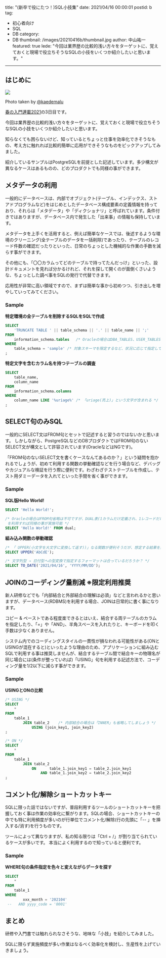 title: "(新卒で役にたつ！)SQL小技集"
date: 2021/04/16 00:00:01
postid: b
tag:
  - 初心者向け
  - SQL
  - DB
category:
  - DB
thumbnail: /images/20210416b/thumbnail.jpg
author: 中山祐一
featured: true
lede: "今回は業界歴の比較的浅い方々をターゲットに、覚えておくと現場で役立ちそうなSQLの小技をいくつか紹介したいと思います。"
---

## はじめに

<img src="/images/20210416b/top.jpg" loading="lazy">

Photo taken by [@kaedemalu](https://twitter.com/kaedemalu)

[春の入門連載2021](/articles/20210414a/)の3日目です。

今回は業界歴の比較的浅い方々をターゲットに、覚えておくと現場で役立ちそうなSQLの小技をいくつか紹介したいと思います。

知らなくても困らないけど、知っているとちょっと仕事を効率化できそうなもの、考え方に触れれば比較的簡単に応用ができそうなものをピックアップしてみました。

紹介しているサンプルはPostgreSQLを前提とした記述しています。多少構文が異なるケースはあるものの、どのプロダクトでも同様の事ができます。

## メタデータの利用
一般的にデータベースは、内部でオブジェクト(テーブル、インデックス、ストアドプログラムなど)をはじめとしたデータベース構成要素の定義情報を持っており、それらは「メタデータ」や「ディクショナリ」と呼ばれています。条件付きではありますが、データベース内で発生した「出来事」の情報も保持しています。

メタデータを上手くを活用すると、例えば簡単なケースでは、後述するような環境のクリーニング(全テーブルのデータを一括削除)であったり、テーブルのレコード件数の確認だったりといった、日常のちょっとした機械的な作業の手数を減らす事ができます。

その他にも、「〇〇カラムってどのテーブルで持ってたんだっけ」といった、設計ドキュメントを見れば分かるけれど、それを探して開くのが面倒くさいような、ちょっとした調べ事をSQLの発行で代替できます。

応用性が非常に高い領域ですので、まずは簡単な事から初めつつ、引き出しを増やしていってみてください。

### Sample
**特定環境の全テーブルを削除するSQLをSQLで作成**

```sql
SELECT
    'TRUNCATE TABLE ' || table_schema || '.' || table_name || ';'
FROM
    information_schema.tables   /* Oracleの場合はDBA_TABLES、USER_TABLESなど、プロダクトに応じて変えてください */
WHERE
    table_schema = 'sample' /* 対象スキーマを限定するなど、状況に応じて指定してください */
;
```

**特定文字を含むカラム名を持つテーブルの調査**

```sql
SELECT
    table_name,
    column_name
FROM
    information_schema.columns
WHERE
    column_name LIKE '%uriage%' /* 「uriage(売上)」という文字が含まれる */
;
```

## SELECT句のみSQL
一般的にSELECT文はFROM句とセットで記述すると習うのではないかと思います。
しかしながら、PostgreSQLなどのDBプロダクトではFROM句のないSELECT文が構文として許容されています(OracleなどはNGです)。

「FROM句のないSELECT文を書くケースなんてあるのか？」という疑問を抱かれるでしょうが、初めて利用する関数の挙動確認などを行う場合など、デバッグやカジュアルな検証を行う際に便利です。わざわざテストテーブルを作成し、テスト用ダミーデータを入れてといった手間を省く事ができます。

### Sample
**SQL版Hello World!**

```sql
SELECT 'Hello World!';

/* Oracleの場合はFROM句省略は不可ですが、DUAL表(1カラムだけ定義され、1レコードだけ入っているビルドインのテーブル)
 を利用すれば同様の事が実施可能 */
SELECT 'Hello World!' FROM dual;
```

**組み込み関数の挙動確認**

```sql
/* 「 UPPER(小文字を大文字に変換して返す))」なる関数が便利そうだが、想定する結果を返してくれるか？ */
SELECT UPPER('AbCdE');

/* 文字列型 → 日付型への型変換で指定するフォーマットは合っているだろうか？ */
SELECT TO_DATE('2021/04/16', 'YYYY/MM/DD');
```

## JOINのコーディング量削減 ※限定利用推奨
新人研修などでも「内部結合と外部結合の理解は必須」などと言われるかと思いますが、データベース(RDBMS)を利用する場合、JOINは日常的に書く事になります。

コピー & ペーストである程度楽できるとはいえ、結合する両テーブルのカラムを指定したり、「=」や「AND」、半角スペースを入れたりと、キーボードを叩く手数は少なくありません。

システム内でのコーディングスタイルの一貫性が損なわれる可能性がある(ONとUSINGが混在すると)といったような理由のため、アプリケーションに組み込むSQLで利用する事は推奨しませんが、結合するテーブル間で結合キーの物理名が同じ場合には(条件が整っていれば)「USING」句を利用する記述方法で、コーディング量を1/2以下に減らす事ができます。

### **Sample**
**USINGとONの比較**

```sql
/* USING */
SELECT
    *
FROM
    table_1
        JOIN table_2    /* 内部結合の場合は「INNER」も省略してしましょう */
            USING (join_key1, join_key2)
;

/* ON */
SELECT
    *
FROM
    table_1
        JOIN table_2
            ON      table_1.join_key1 = table_2.join_key1
                AND table_1.join_key2 = table_2.join_key2
;
```

## コメント化/解除ショートカットキー
SQLに限った話ではないですが、普段利用するツールのショートカットキーを把握しておく事は作業の効率化に繋がります。SQLの場合、ショートカットキーの中でも特に利用頻度が多いのが行単位でコメント化/解除(行の先頭に「-- 」を挿入する/消す)を行うものです。

ツールによって異なりますが、私の知る限りは「Ctrl + /」が割り当てられているケースが多いです。
本当によく利用するので知っていると便利です。

### **Sample**
**WHERE句の条件指定を色々と変えながらデータを探す**

```sql
SELECT
    *
FROM
    table_1
WHERE
        xxx_month = '202104'
 --   AND yyyy_code = '0001'
```

## まとめ
研修や入門書では触れられなさそうな、地味な「小技」を紹介してみました。

SQLに限らず実施頻度が多い作業はなるべく効率化を検討し、生産性を上げていきましょう。
